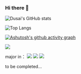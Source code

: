 ### Hi there 👋

![Dusai's GitHub stats](https://github-readme-stats.vercel.app/api?username=kixuan&show_icons=true&count_private=true?theme=radical)


![Top Langs](https://github-readme-stats.vercel.app/api/top-langs/?username=kixuan&layout=compact?hide=JavaScrpit,HTML,CSS)

[![Ashutosh's github activity graph](https://github-readme-activity-graph.vercel.app/graph?username=kixuan&theme=react-dark)](https://github.com/ashutosh00710/github-readme-activity-graph)

![](https://visitor-badge.glitch.me/badge?page_id=kixuan.readme)

major in：
[![](https://img.shields.io/badge/-Java-007396?style=flat-square&logo=java&logoColor=ffffff)](https://reactjs.org/)
[![](https://img.shields.io/badge/-Java-007396?style=flat-square&logo=go&logoColor=ffffff)](https://reactjs.org/)
[![](https://img.shields.io/badge/-Java-007396?style=flat-square&logo=python&logoColor=ffffff)](https://reactjs.org/)

to be completed...

<!--
**kixuan/kixuan** is a ✨ _special_ ✨ repository because its `README.md` (this file) appears on your GitHub profile.

Here are some ideas to get you started:

- 🔭 I’m currently working on ...
- 🌱 I’m currently learning ...
- 👯 I’m looking to collaborate on ...
- 🤔 I’m looking for help with ...
- 💬 Ask me about ...
- 📫 How to reach me: ...
- 😄 Pronouns: ...
- ⚡ Fun fact: ...
-->
